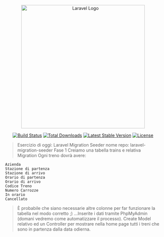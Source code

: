 <p align="center"><a href="https://laravel.com" target="_blank"><img src="https://raw.githubusercontent.com/laravel/art/master/logo-lockup/5%20SVG/2%20CMYK/1%20Full%20Color/laravel-logolockup-cmyk-red.svg" width="400" alt="Laravel Logo"></a></p>

<p align="center">
<a href="https://github.com/laravel/framework/actions"><img src="https://github.com/laravel/framework/workflows/tests/badge.svg" alt="Build Status"></a>
<a href="https://packagist.org/packages/laravel/framework"><img src="https://img.shields.io/packagist/dt/laravel/framework" alt="Total Downloads"></a>
<a href="https://packagist.org/packages/laravel/framework"><img src="https://img.shields.io/packagist/v/laravel/framework" alt="Latest Stable Version"></a>
<a href="https://packagist.org/packages/laravel/framework"><img src="https://img.shields.io/packagist/l/laravel/framework" alt="License"></a>
</p>


> Esercizio di oggi: Laravel Migration Seeder
> nome repo: laravel-migration-seeder
Fase 1
> Creiamo una tabella trains e relativa Migration
> Ogni treno dovrà avere: 

    Azienda
    Stazione di partenza
    Stazione di arrivo
    Orario di partenza
    Orario di arrivo
    Codice Treno
    Numero Carrozze
    In orario
    Cancellato
> È probabile che siano necessarie altre colonne per far funzionare la tabella nel modo corretto ;) ...Inserite i dati tramite PhpMyAdmin (domani vedremo come automatizzare il processo).
> Create Model relativo ed un Controller per mostrare nella home page tutti i treni che sono in partenza dalla data odierna.
